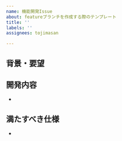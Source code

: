 ```yaml
---
name: 機能開発Issue
about: featureブランチを作成する際のテンプレート
title: ''
labels: ''
assignees: tojimasan

---
```


## 背景・要望


## 開発内容
- 

## 満たすべき仕様
-
